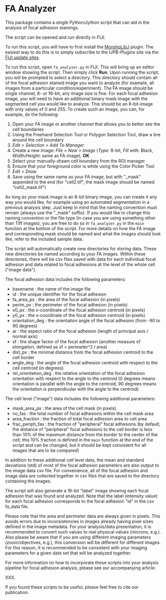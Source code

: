 # FA Analyzer

This package contains a single Python/Jython script that can aid in the analysis of focal adhesion stainings.

The script can be opened and run directly in FIJI.

To run this script, you will have to first install the [MorphoLibJ](https://imagej.net/plugins/morpholibj) plugin. The easiest way to do this is to simply subscribe to the IJPB-Plugins site via the [FIJI update sites](https://imagej.net/update-sites/).

To run this script, open `fa_analyzer.py` in FIJI. This will bring up an editor window showing the script. Then simply click **Run**. Upon running the script, you will be prompted to select a directory. This directory should contain all of the focal adhesion stained image you want to analyze (for example, all images from a particular condition/experiment). The FA image should be single channel, 8- or 16-bit, any image size is fine. For each focal adhesion image, you will need to have an additional binary mask image with the segmented cell you would like to analyze. This should be an 8-bit-image with only values of 0 and 255. To create such an image, you can, for example, do the following:

1. Open your FA image or another channel that allows you to better see the cell boundaries
2. Using the Freehand Selection Tool or Polygon Selection Tool, draw a line around the cell boundary
3. *Edit > Selection > Add To Manager*
4. Create a new image: *File > New > Image* (*Type:* 8-bit, *Fill with:* Black, *Width/Height:* same as FA image), **OK**
5. Select your manually-drawn cell boundary from the ROI manager
6. Ensure that your foreground color is white using the Color Picker Tool
7. *Edit > Draw*
8. Save using the same name as your FA image, but with "_mask" appended to the end (for "cell2.tif", the mask image should be named "cell2_mask.tif")

As long as your mask image is an 8-bit binary image, you can create it any way you would like, for example using an automated segmentation in a previous analysis step. Just keep in mind that the naming convention must remain (always use the "_mask" suffix). If you would like to change this naming convention or the file type (in case you are using something other than Tiff images), you are free to do so in `fa_analyzer.py` in the `main` function at the bottom of the script. For more details on how the FA image and corresponding mask should be named and what the images should look like, refer to the included sample data.

The script will automatically create new directories for storing data. These new directories be named according to your FA images. Within these directories, there will be csv files saved with data for each individual focal adhesion and data related to focal adhesions at the level of the whole cell ("image data").

The focal adhesion data includes the following parameters:

- basename : the name of the image file
- id : the unique identifier for the focal adhesion
- fa_area_px : the area of the focal adhesion (in pixels)
- perim_px : the perimeter of the focal adhesion (in pixels)
- x0_px : the x-coordinate of the focal adhesion centroid (in pixels)
- y0_px : the x-coordinate of the focal adhesion centroid (in pixels)
- orientation_deg : the orientation angle of the focal adhesion (from -90 to 90 degrees)
- ar : the aspect ratio of the focal adhesion (length of principal axis / normal axis)
- sf : the shape factor of the focal adhesion (another measure of elongation, defined as sf = perimeter^2 / area)
- dist_px : the minimal distance from the focal adhesion centroid to the cell border
- angle_deg : the angle of the focal adhesion centroid with respect to the cell centroid (in degrees)
- rel_orientation_deg : the relative orientation of the focal adhesion orientation with respect to the angle to the centroid (0 degrees means orientation is parallel with the angle to the centroid, 90 degrees means the orientation is perpendicular with the angle to the centroid)

The cell level ("image") data includes the following additional parameters:

- mask_area_px : the area of the cell mask (in pixels)
- no_fas : the total number of focal adhesions within the cell mask area
- area_fraction : the fraction of total focal adhesion area to cell area
- frac_periph_fas : the fraction of "peripheral" focal adhesions (by default, the distance of "peripheral" focal adhesions to the cell border is less than 10% of the maximum distance from the border to the center of the cell; this 10% fraction is defined in the ```main``` function at the end of the script and can be changed, but it should be kept consistent for all images that are to be compared)

In addition to these additional cell level data, the mean and standard deviations (std) of most of the focal adhesion parameters are also output to the image data csv file.
For convenience, all of the focal adhesion and image data are collected together in csv files that are saved to the directory containing the images.

The script will also generate a 16-bit "label" image showing each focal adhesion that was found and analyzed.
Note that the label (intensity value) for each focal adhesion corresponds to the focal adhesion "id" in the csv fa_data file.

Please note that the area and perimeter data are always given in pixels. This avoids errors due to  inconsistencies in images already having pixel sizes defined in the image metadata. For your analysis/data presentation, it is recommended to convert such values to real physical values (microns, e.g.). Also please be aware that if you are using different imaging parameters (zoom/objectives, e.g.), this conversion will be different for different images. For this reason, it is recommended to be consistent with your imaging parameters for a given data set that will be analyzed together.

For more information on how to incorporate these scripts into your analysis pipeline for focal adhesion analysis, please see our accompanying article:

XXX.

If you found these scripts to be useful, please feel free to cite our publication.